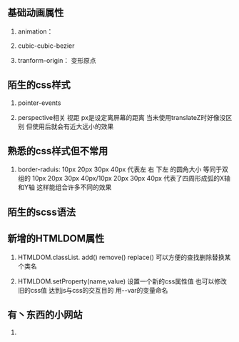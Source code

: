 ## 基础动画属性
1. animation：

2. cubic-cubic-bezier

3. tranform-origin： 变形原点
## 陌生的css样式
1. pointer-events

2. perspective相关 视距 px是设定离屏幕的距离 当未使用translateZ时好像没区别 但使用后就会有近大远小的效果

## 熟悉的css样式但不常用
1. border-raduis: 10px 20px 30px 40px 代表左 右 下左 的圆角大小 等同于双组的 10px 20px 30px 40px/10px 20px 30px 40px 代表了四周形成弧的X轴和Y轴
这样能组合许多不同的效果

## 陌生的scss语法


## 新增的HTMLDOM属性
1. HTMLDOM.classList. add() remove() replace()  可以方便的查找删除替换某个类名

2. HTMLDOM.setProperty(name,value) 设置一个新的css属性值 也可以修改旧的css值 达到js与css的交互目的 用--var的变量命名


## 有丶东西的小网站

1. 